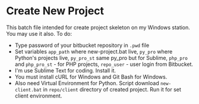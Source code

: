 # Create New Project

This batch file intended for create project skeleton on my Windows station.
You may use it also. To do:
* Type password of your bitbucket repository in `.pwd` file
* Set variables `app_path` where new-project.bat live, `py_pro` where Python's projects live, `py_pro_st` same py_pro but for Sublime, `php_pro` and `php_pro_st` - for PHP projects, `repo_user` - user login from Bitbucket.
* I'm use Sublime Text for coding. Install it.
* You must install cURL for Windows and Git Bash for Windows.
* Also need Virtual Environment for Python.
Script download `new-client.bat` in `repo/client` directory of created project. Run it for set client environment.
